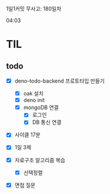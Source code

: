 1일1커밋 무사고: 180일차

04:03

# TIL

## todo

- [x] deno-todo-backend 프로토타입 만들기
  - [x] oak 설치
  - [x] deno init
  - [x] mongoDB 연결
    - [x] 로그인
    - [x] DB 통신 연결
- [x] 사이클 17분
- [x] 1일 3제
- [x] 자료구조 알고리즘 복습
  - [x] 선택정렬
- [x] 면접 질문

